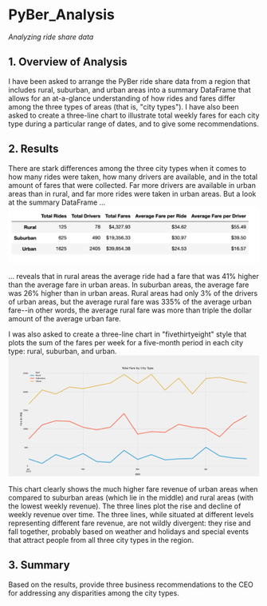 # PyBer_Analysis
*Analyzing ride share data*

## 1. Overview of Analysis
I have been asked to arrange the PyBer ride share data from a region that includes rural, suburban, and urban areas into a summary DataFrame that allows for an at-a-glance understanding of how rides and fares differ among the three types of areas (that is, "city types"). I have also been asked to create a three-line chart to illustrate total weekly fares for each city type during a particular range of dates, and to give some recommendations.

## 2. Results
There are stark differences among the three city types when it comes to how many rides were taken, how many drivers are available, and in the total amount of fares that were collected. Far more drivers are available in urban areas than in rural, and far more rides were taken in urban areas. But a look at the summary DataFrame ...
![PyBer_deliv_1_Summary_DataFrame.png](https://github.com/JGGall/PyBer_Analysis/blob/main/Resources/PyBer_deliv_1_Summary_DataFrame.png)

... reveals that in rural areas the average ride had a fare that was 41% higher than the average fare in urban areas. In suburban areas, the average fare was 26% higher than in urban areas. Rural areas had only 3% of the drivers of urban areas, but the average rural fare was 335% of the average urban fare--in other words, the average rural fare was more than triple the dollar amount of the average urban fare.

I was also asked to create a three-line chart in "fivethirtyeight" style that plots the sum of the fares per week for a five-month period in each city type: rural, suburban, and urban.
![Fig8.png](https://github.com/JGGall/PyBer_Analysis/blob/main/analysis/Fig8.png)

This chart clearly shows the much higher fare revenue of urban areas when compared to suburban areas (which lie in the middle) and rural areas (with the lowest weekly revenue). The three lines plot the rise and decline of weekly revenue over time. The three lines, while situated at different levels representing different fare revenue, are not wildly divergent: they rise and fall together, probably based on weather and holidays and special events that attract people from all three city types in the region.

## 3. Summary
Based on the results, provide three business recommendations to the CEO for addressing any disparities among the city types.
